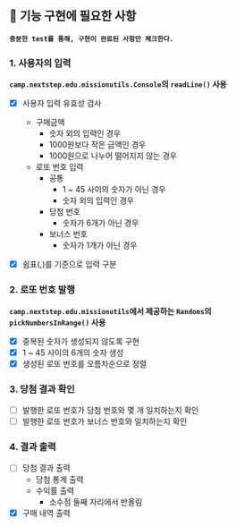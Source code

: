 ## 🚀 기능 구현에 필요한 사항
**`충분한 test를 통해, 구현이 완료된 사항만 체크한다.`**

### 1. 사용자의 입력
**`camp.nextstep.edu.missionutils.Console`의 `readLine()` 사용**
- [X] 사용자 입력 유효성 검사
  * 구매금액
    * 숫자 외의 입력인 경우
    * 1000원보다 작은 금액인 경우
    * 1000원으로 나누어 떨어지지 않는 경우
  * 로또 번호 입력
    * 공통
      * 1 ~ 45 사이의 숫자가 아닌 경우
      * 숫자 외의 입력인 경우
    * 당첨 번호
      * 숫자가 6개가 아닌 경우
    * 보너스 번호
      * 숫자가 1개가 아닌 경우
    
- [X] 쉼표(,)를 기준으로 입력 구분

### 2. 로또 번호 발행
**`camp.nextstep.edu.missionutils`에서 제공하는 `Randoms`의 `pickNumbersInRange()` 사용**
- [X] 중복된 숫자가 생성되지 않도록 구현
- [X] 1 ~ 45 사이의 6개의 숫자 생성
- [X] 생성된 로또 번호를 오름차순으로 정렬

### 3. 당첨 결과 확인
- [ ] 발행한 로또 번호가 당첨 번호와 몇 개 일치하는지 확인
- [ ] 발행한 로또 번호가 보너스 번호와 일치하는지 확인

### 4. 결과 출력
- [ ] 당첨 결과 출력
  * 당첨 통계 출력
  * 수익률 출력
    * 소수점 둘째 자리에서 반올림
- [X] 구매 내역 출력
